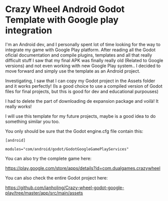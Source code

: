 # Crazy Wheel Android Godot Template with Google play integration


I'm an Android dev, and I personally spent lot of time looking for the way to integrate my game with Google Play platform. After reading all the Godot oficial documentation and compile plugins, templates and all that really difficult stuff I saw that my final APK was finally really old (Related to Google versions) and not even working with new Google Play system.. I decided to move forward and simply use the template as an Android project.

Investigating, I saw that I can copy my Godot project in the Assets folder and it works perfectly! (Is a good choice to use a compiled version of Godot files for final projects, but this is good for dev and educational purpouses)

I had to delete the part of downloading de expansion package and voilà! It really works!

I will use this template for my future projects, maybe is a good idea to do something similar you too.

You only should be sure that the Godot engine.cfg file contain this:

```
[android]

modules="com/android/godot/GodotGoogleGamePlayServices"
```

You can also try the complete game here:

https://play.google.com/store/apps/details?id=com.dualgames.crazywheel


You can also check the entire Godot project here:

https://github.com/ianholing/Crazy-wheel-godot-google-play/tree/master/app/src/main/assets
